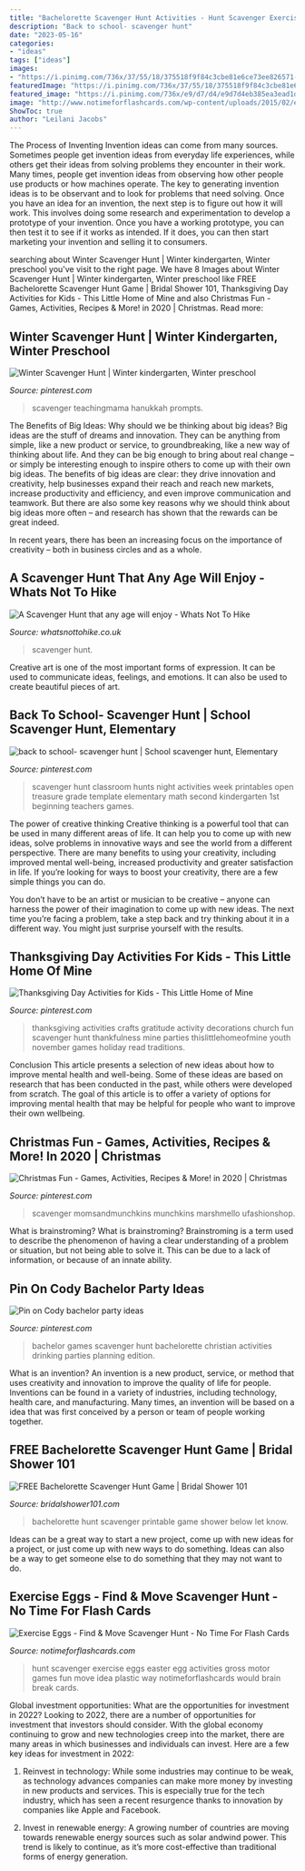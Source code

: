 ```yaml
---
title: "Bachelorette Scavenger Hunt Activities - Hunt Scavenger Exercise Eggs Easter Egg Activities Gross Motor Games Fun Move Idea Plastic Way Notimeforflashcards Would Brain Break Cards"
description: "Back to school- scavenger hunt"
date: "2023-05-16"
categories:
- "ideas"
tags: ["ideas"]
images:
- "https://i.pinimg.com/736x/37/55/18/375518f9f84c3cbe81e6ce73ee826571--bachelor-party-games-bachelor-scavenger-hunt.jpg"
featuredImage: "https://i.pinimg.com/736x/37/55/18/375518f9f84c3cbe81e6ce73ee826571--bachelor-party-games-bachelor-scavenger-hunt.jpg"
featured_image: "https://i.pinimg.com/736x/e9/d7/d4/e9d7d4eb385ea3ead1d6ae003e6e73bd--school-scavenger-hunts-classroom-scavenger-hunt.jpg"
image: "http://www.notimeforflashcards.com/wp-content/uploads/2015/02/exercise-eggs-scavenger-hunt-.png"
ShowToc: true
author: "Leilani Jacobs"
---
```



The Process of Inventing
Invention ideas can come from many sources. Sometimes people get invention ideas from everyday life experiences, while others get their ideas from solving problems they encounter in their work. Many times, people get invention ideas from observing how other people use products or how machines operate. The key to generating invention ideas is to be observant and to look for problems that need solving.
Once you have an idea for an invention, the next step is to figure out how it will work. This involves doing some research and experimentation to develop a prototype of your invention. Once you have a working prototype, you can then test it to see if it works as intended. If it does, you can then start marketing your invention and selling it to consumers.

	

		
searching about Winter Scavenger Hunt | Winter kindergarten, Winter preschool you've visit to the right page. We have 8 Images about Winter Scavenger Hunt | Winter kindergarten, Winter preschool like FREE Bachelorette Scavenger Hunt Game | Bridal Shower 101, Thanksgiving Day Activities for Kids - This Little Home of Mine and also Christmas Fun - Games, Activities, Recipes &amp; More! in 2020 | Christmas. Read more:
		
    
## Winter Scavenger Hunt | Winter Kindergarten, Winter Preschool

<img loading=lazy src="https://i.pinimg.com/736x/99/e3/6e/99e36e4013d514252f4e700ae76a9328.jpg" onerror="this.onerror=null;this.src='https://tse1.mm.bing.net/th?id=OIP.q0zztkgMPmALFFlDr-B4PgHaHa&amp;pid=15.1';" alt="Winter Scavenger Hunt | Winter kindergarten, Winter preschool">

_Source: pinterest.com_

>scavenger teachingmama hanukkah prompts. 

	

The Benefits of Big Ideas: Why should we be thinking about big ideas?
Big ideas are the stuff of dreams and innovation. They can be anything from simple, like a new product or service, to groundbreaking, like a new way of thinking about life. And they can be big enough to bring about real change – or simply be interesting enough to inspire others to come up with their own big ideas.
The benefits of big ideas are clear: they drive innovation and creativity, help businesses expand their reach and reach new markets, increase productivity and efficiency, and even improve communication and teamwork. But there are also some key reasons why we should think about big ideas more often – and research has shown that the rewards can be great indeed.

In recent years, there has been an increasing focus on the importance of creativity – both in business circles and as a whole.

    
## A Scavenger Hunt That Any Age Will Enjoy - Whats Not To Hike

<img loading=lazy src="https://whatsnottohike.co.uk/wp-content/uploads/2020/06/Scavenger-Hunt.jpg" onerror="this.onerror=null;this.src='https://tse4.mm.bing.net/th?id=OIP.x99fe5mCe5e3QFXqTEs7vwHaKe&amp;pid=15.1';" alt="A Scavenger Hunt that any age will enjoy - Whats Not To Hike">

_Source: whatsnottohike.co.uk_

>scavenger hunt. 

	

Creative art is one of the most important forms of expression. It can be used to communicate ideas, feelings, and emotions. It can also be used to create beautiful pieces of art.

    
## Back To School- Scavenger Hunt | School Scavenger Hunt, Elementary

<img loading=lazy src="https://i.pinimg.com/736x/e9/d7/d4/e9d7d4eb385ea3ead1d6ae003e6e73bd--school-scavenger-hunts-classroom-scavenger-hunt.jpg" onerror="this.onerror=null;this.src='https://tse2.mm.bing.net/th?id=OIP.UUkrk8WTTBh7OSHFjtp-IwHaJ4&amp;pid=15.1';" alt="back to school- scavenger hunt | School scavenger hunt, Elementary">

_Source: pinterest.com_

>scavenger hunt classroom hunts night activities week printables open treasure grade template elementary math second kindergarten 1st beginning teachers games. 

	

The power of creative thinking
Creative thinking is a powerful tool that can be used in many different areas of life. It can help you to come up with new ideas, solve problems in innovative ways and see the world from a different perspective.
There are many benefits to using your creativity, including improved mental well-being, increased productivity and greater satisfaction in life. If you’re looking for ways to boost your creativity, there are a few simple things you can do.

You don’t have to be an artist or musician to be creative – anyone can harness the power of their imagination to come up with new ideas. The next time you’re facing a problem, take a step back and try thinking about it in a different way. You might just surprise yourself with the results.

    
## Thanksgiving Day Activities For Kids - This Little Home Of Mine

<img loading=lazy src="https://i.pinimg.com/736x/39/d4/64/39d464921b1bc869c4978db22f0cd0e5.jpg" onerror="this.onerror=null;this.src='https://tse2.mm.bing.net/th?id=OIP.PRAraund2H-hlEx7CydOIwHaLH&amp;pid=15.1';" alt="Thanksgiving Day Activities for Kids - This Little Home of Mine">

_Source: pinterest.com_

>thanksgiving activities crafts gratitude activity decorations church fun scavenger hunt thankfulness mine parties thislittlehomeofmine youth november games holiday read traditions. 

	

Conclusion
This article presents a selection of new ideas about how to improve mental health and well-being. Some of these ideas are based on research that has been conducted in the past, while others were developed from scratch. The goal of this article is to offer a variety of options for improving mental health that may be helpful for people who want to improve their own wellbeing.

    
## Christmas Fun - Games, Activities, Recipes &amp; More! In 2020 | Christmas

<img loading=lazy src="https://i.pinimg.com/736x/b8/ae/85/b8ae8535be1148581bdde064ab0ecd6b.jpg" onerror="this.onerror=null;this.src='https://tse3.mm.bing.net/th?id=OIP.iIssDjKmSG2_xQtQRhEVLAHaKj&amp;pid=15.1';" alt="Christmas Fun - Games, Activities, Recipes &amp; More! in 2020 | Christmas">

_Source: pinterest.com_

>scavenger momsandmunchkins munchkins marshmello ufashionshop. 

	

What is brainstroming?
What is brainstroming? Brainstroming is a term used to describe the phenomenon of having a clear understanding of a problem or situation, but not being able to solve it. This can be due to a lack of information, or because of an innate ability.

    
## Pin On Cody Bachelor Party Ideas

<img loading=lazy src="https://i.pinimg.com/736x/37/55/18/375518f9f84c3cbe81e6ce73ee826571--bachelor-party-games-bachelor-scavenger-hunt.jpg" onerror="this.onerror=null;this.src='https://tse4.mm.bing.net/th?id=OIP.tflxHBWVyHl_kJqZpCP8NAHaJ3&amp;pid=15.1';" alt="Pin on Cody bachelor party ideas">

_Source: pinterest.com_

>bachelor games scavenger hunt bachelorette christian activities drinking parties planning edition. 

	

What is an invention?
An invention is a new product, service, or method that uses creativity and innovation to improve the quality of life for people. Inventions can be found in a variety of industries, including technology, health care, and manufacturing. Many times, an invention will be based on a idea that was first conceived by a person or team of people working together.

    
## FREE Bachelorette Scavenger Hunt Game | Bridal Shower 101

<img loading=lazy src="https://bridalshower101.com/wp-content/uploads/2021/01/Bachelorette-Scavenger-Hunt.png" onerror="this.onerror=null;this.src='https://tse3.mm.bing.net/th?id=OIP.hqfkHd9Bp9ETVm-F5lqY-gHaLH&amp;pid=15.1';" alt="FREE Bachelorette Scavenger Hunt Game | Bridal Shower 101">

_Source: bridalshower101.com_

>bachelorette hunt scavenger printable game shower below let know. 

	

Ideas can be a great way to start a new project, come up with new ideas for a project, or just come up with new ways to do something. Ideas can also be a way to get someone else to do something that they may not want to do.

    
## Exercise Eggs - Find &amp; Move Scavenger Hunt - No Time For Flash Cards

<img loading=lazy src="http://www.notimeforflashcards.com/wp-content/uploads/2015/02/exercise-eggs-scavenger-hunt-.png" onerror="this.onerror=null;this.src='https://tse2.mm.bing.net/th?id=OIP.fQQq4AySQJUZJaJM9GuJEQHaPq&amp;pid=15.1';" alt="Exercise Eggs - Find &amp; Move Scavenger Hunt - No Time For Flash Cards">

_Source: notimeforflashcards.com_

>hunt scavenger exercise eggs easter egg activities gross motor games fun move idea plastic way notimeforflashcards would brain break cards. 

	

Global investment opportunities: What are the opportunities for investment in 2022?
Looking to 2022, there are a number of opportunities for investment that investors should consider. With the global economy continuing to grow and new technologies creep into the market, there are many areas in which businesses and individuals can invest. Here are a few key ideas for investment in 2022: 
1. Reinvest in technology: While some industries may continue to be weak, as technology advances companies can make more money by investing in new products and services. This is especially true for the tech industry, which has seen a recent resurgence thanks to innovation by companies like Apple and Facebook. 

2. Invest in renewable energy: A growing number of countries are moving towards renewable energy sources such as solar andwind power. This trend is likely to continue, as it’s more cost-effective than traditional forms of energy generation. 


